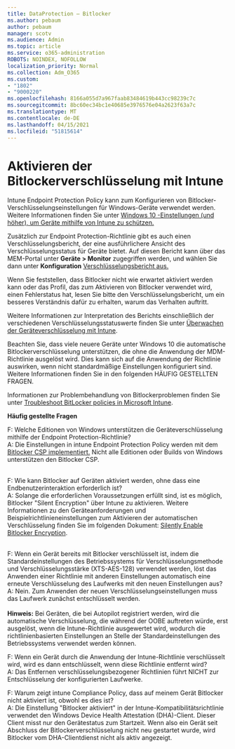 ```yaml
---
title: DataProtection – Bitlocker
ms.author: pebaum
author: pebaum
manager: scotv
ms.audience: Admin
ms.topic: article
ms.service: o365-administration
ROBOTS: NOINDEX, NOFOLLOW
localization_priority: Normal
ms.collection: Adm_O365
ms.custom:
- "1802"
- "9000220"
ms.openlocfilehash: 8166a055d7a967faab83484619b443cc98239c7c
ms.sourcegitcommit: 8bc60ec34bc1e40685e3976576e04a2623f63a7c
ms.translationtype: MT
ms.contentlocale: de-DE
ms.lasthandoff: 04/15/2021
ms.locfileid: "51815614"
---
```

# <a name="enabling-bitlocker-encryption-with-intune"></a>Aktivieren der Bitlockerverschlüsselung mit Intune

Intune Endpoint Protection Policy kann zum Konfigurieren von Bitlocker-Verschlüsselungseinstellungen für Windows-Geräte verwendet werden. Weitere Informationen finden Sie unter [Windows 10 -Einstellungen (und höher), um Geräte mithilfe von Intune zu schützen.](https://docs.microsoft.com/intune/endpoint-protection-windows-10#windows-encryption)

Zusätzlich zur Endpoint Protection-Richtlinie gibt es auch einen Verschlüsselungsbericht, der eine ausführlichere Ansicht des Verschlüsselungsstatus für Geräte bietet. Auf diesen Bericht kann über das MEM-Portal unter **Geräte > Monitor** zugegriffen werden, und wählen Sie dann unter **Konfiguration** [Verschlüsselungsbericht aus.](https://endpoint.microsoft.com/#blade/Microsoft_Intune_DeviceSettings/DevicesMonitorMenu/encryptionReport)

Wenn Sie feststellen, dass Bitlocker nicht wie erwartet aktiviert werden kann oder das Profil, das zum Aktivieren von Bitlocker verwendet wird, einen Fehlerstatus hat, lesen Sie bitte den Verschlüsselungsbericht, um ein besseres Verständnis dafür zu erhalten, warum das Verhalten auftritt.

Weitere Informationen zur Interpretation des Berichts einschließlich der verschiedenen Verschlüsselungsstatuswerte finden Sie unter [Überwachen der Geräteverschlüsselung mit Intune](https://docs.microsoft.com/mem/intune/protect/encryption-monitor).

Beachten Sie, dass viele neuere Geräte unter Windows 10 die automatische Bitlockerverschlüsselung unterstützen, die ohne die Anwendung der MDM-Richtlinie ausgelöst wird. Dies kann sich auf die Anwendung der Richtlinie auswirken, wenn nicht standardmäßige Einstellungen konfiguriert sind. Weitere Informationen finden Sie in den folgenden HÄUFIG GESTELLTEN FRAGEN.

Informationen zur Problembehandlung von Bitlockerproblemen finden Sie unter [Troubleshoot BitLocker policies in Microsoft Intune](https://docs.microsoft.com/intune/protect/troubleshoot-bitlocker-policies).
 
 
**Häufig gestellte Fragen**

F: Welche Editionen von Windows unterstützen die Geräteverschlüsselung mithilfe der Endpoint Protection-Richtlinie?<br>
A: Die Einstellungen in intune Endpoint Protection Policy werden mit dem [Bitlocker CSP implementiert.](https://docs.microsoft.com/windows/client-management/mdm/bitlocker-csp) Nicht alle Editionen oder Builds von Windows unterstützen den Bitlocker CSP. <br><br>

F: Wie kann Bitlocker auf Geräten aktiviert werden, ohne dass eine Endbenutzerinteraktion erforderlich ist?<br>
A: Solange die erforderlichen Voraussetzungen erfüllt sind, ist es möglich, Bitlocker "Silent Encryption" über Intune zu aktivieren. Weitere Informationen zu den Geräteanforderungen und Beispielrichtlinieneinstellungen zum Aktivieren der automatischen Verschlüsselung finden Sie im folgenden Dokument: [Silently Enable Bitlocker Encryption](https://docs.microsoft.com/mem/intune/protect/encrypt-devices#silently-enable-bitlocker-on-devices). <br><br>

F: Wenn ein Gerät bereits mit Bitlocker verschlüsselt ist, indem die Standardeinstellungen des Betriebssystems für Verschlüsselungsmethode und Verschlüsselungsstärke (XTS-AES-128) verwendet werden, löst das Anwenden einer Richtlinie mit anderen Einstellungen automatisch eine erneute Verschlüsselung des Laufwerks mit den neuen Einstellungen aus?<br>
A: Nein. Zum Anwenden der neuen Verschlüsselungseinstellungen muss das Laufwerk zunächst entschlüsselt werden.<br><br>
**Hinweis:** Bei Geräten, die bei Autopilot registriert werden, wird die automatische Verschlüsselung, die während der OOBE auftreten würde, erst ausgelöst, wenn die Intune-Richtlinie ausgewertet wird, wodurch die richtlinienbasierten Einstellungen an Stelle der Standardeinstellungen des Betriebssystems verwendet werden können.
 
F: Wenn ein Gerät durch die Anwendung der Intune-Richtlinie verschlüsselt wird, wird es dann entschlüsselt, wenn diese Richtlinie entfernt wird?<br>
A: Das Entfernen verschlüsselungsbezogener Richtlinien führt NICHT zur Entschlüsselung der konfigurierten Laufwerke.
 
F: Warum zeigt intune Compliance Policy, dass auf meinem Gerät Bitlocker nicht aktiviert ist, obwohl es dies ist?<br>
A: Die Einstellung "Bitlocker aktiviert" in der Intune-Kompatibilitätsrichtlinie verwendet den Windows Device Health Attestation (DHA)-Client. Dieser Client misst nur den Gerätestatus zum Startzeit. Wenn also ein Gerät seit Abschluss der Bitlockerverschlüsselung nicht neu gestartet wurde, wird Bitlocker vom DHA-Clientdienst nicht als aktiv angezeigt.
 
 